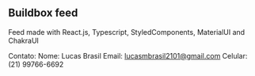 ## Buildbox feed

Feed made with React.js, Typescript, StyledComponents, MaterialUI and ChakraUI

Contato:
Nome: Lucas Brasil
Email: lucasmbrasil2101@gmail.com
Celular: (21) 99766-6692
